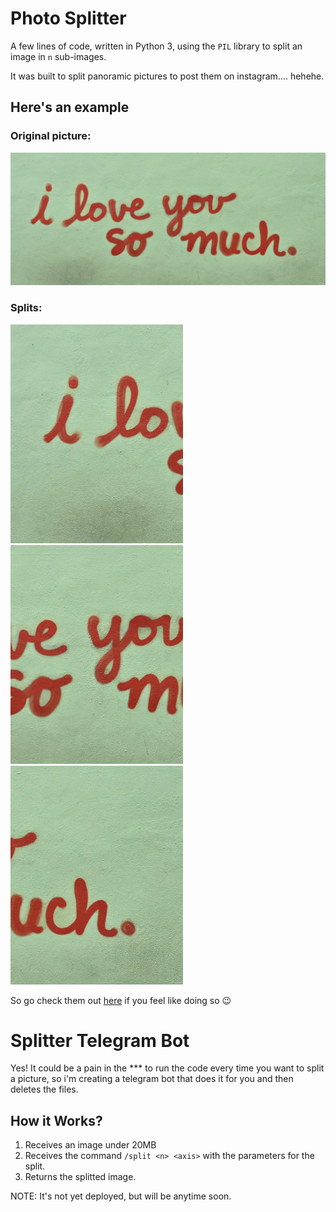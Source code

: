 # Photo Splitter

A few lines of code, written in Python 3, using the `PIL` library to split an image in `n` sub-images.

It was built to split panoramic pictures to post them on instagram.... hehehe. 

## Here's an example

### Original picture:

![Full Image](https://raw.githubusercontent.com/joseluishaddad/PyThings/master/photo_split/readme_imgs/i_love_you_so_much.jpg "Full")

### Splits:
<div>
<img src="https://raw.githubusercontent.com/joseluishaddad/PyThings/master/photo_split/readme_imgs/0.jpg" height="350">
<img src="https://raw.githubusercontent.com/joseluishaddad/PyThings/master/photo_split/readme_imgs/1.jpg" height="350">
<img src="https://raw.githubusercontent.com/joseluishaddad/PyThings/master/photo_split/readme_imgs/2.jpg" height="350">
</div>

So go check them out [here](https://www.instagram.com/josehaddadc) if you feel like doing so :wink:


# Splitter Telegram Bot
Yes! It could be a pain in the *** to run the code every time you want to split a picture, so i'm creating a telegram bot that does it for you and then deletes the files.

## How it Works?
1. Receives an image under 20MB
2. Receives the command `/split <n> <axis>` with the parameters for the split.
3. Returns the splitted image.

NOTE: It's not yet deployed, but will be anytime soon.
